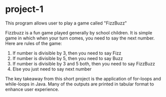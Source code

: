 # project-1

This program allows user to play a game called "FizzBuzz"

Fizzbuzz is a fun game played generally by school children. It is simple game in which when your turn comes, you need to say the next number. Here are rules of the game:

1. If number is divisible by 3, then you need to say Fizz
2. If number is divisible by 5, then you need to say Buzz
3. If number is divisible by 3 and 5 both, then you need to say FizzBuzz
4. Else you just need to say next number

The key takeaway from this short project is the application of for-loops and while-loops in Java. Many of the outputs are printed in tabular format to enhance user experience.

